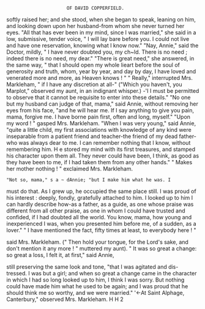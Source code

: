                           OF DAVID COPPERFIELD.

 softly raised her; and she stood, when she began to speak, leaning on him,
and looking down upon her husband-from whom she never turned her eyes.
    "All that has ever been in my mind, since I was married," she said
in a low, submissive, tender voice, " I will lay bare before you. I could
not live and have one reservation, knowing what I know now."
    "Nay, Annie," said the Doctor, mildly, " I have never doubted you,
my ch~ld. There is no need ; indeed there is no need, my dear."
    "There is great need," she answered, in the same way, " that I
should open my whole lieart before the soul of generosity and truth,
whom, year by year, and day by day, I have loved and venerated more
and more, as Heaven knows ! "
    " Really,"  interrupted Mrs. Markleham, " if I have any discretion
at all-"
    ("Which you haven't, you Marplot," observed my aunt, in an
indignant whisper.)
  -'I    I must be permitted to observe that it cannot be requisite to enter
into these details."
    "No one but my husband can judge of that, mama," said Annie,
without removing her eyes from his face, "and he will hear me. If I
say anything to give you pain, mama, forgive me. I have borne pain first,
often and long, myself."
    "Upon my word ! " gasped Mrs. Markleham.
    "When I was very young," said Annie, "quite a little child, my
first associations with knowledge of any kind were inseparable from a
patient friend and teacher-the friend of my dead father-who                   was
always dear to me. I can remember nothing that I know, without
remembering him. H e stored my mind with its first treasures, and
stamped his character upon them all. They never could have been, I
think, as good as they have been to me, if I had taken them from any
other hands."
    " Makes her mother nothing ! " exclaimed Mrs. Markleham.

    "Not so, mama," s a ~ dAnnie; "but I make him what he was. I
must do that. As I grew up, he occupied the same place still. I was
proud of his interest : deeply, fondly, gratefully attached to him. I looked
up to him I can hardly describe how-as a father, as a guide, as one
whose praise was different from all other praise, as one in whom I could
have trusted and confided, if I had doubted all the world. You know,
mama, how young and inexperienced I was, when you presented him
before me, of a sudden, as a lover."
    " I have mentioned the fact, fifty times at least, to everybody here ! "

said Mrs. Markleham.
    (" Then hold your tongue, for the Lord's sake, and don't mention it any
more ! " muttered my aunt).
    " It was so great a change: so great a loss, I felt it, at first," said Annie,

 still preserving the same look and tone, "that I was agitated and dis-
tressed. I was but a girl; and when so great a change came in the
 character in which I had so long looked up to him, I think I was sorry.
But nothing could have made him what he used to be again; and I was
proud that he should think me so worthy, and we were married."
    '&lt;-At Saint Alphage, Canterbury," observed Mrs. Markleham.
                                                               H H 2
